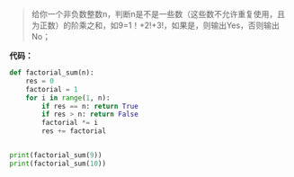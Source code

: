 > 给你一个非负数整数n，判断n是不是一些数（这些数不允许重复使用，且为正数）的阶乘之和，如9=1！+2!+3!，如果是，则输出Yes，否则输出No；



**代码：**

```python
def factorial_sum(n):
    res = 0
    factorial = 1
    for i in range(1, n):
        if res == n: return True
        if res > n: return False
        factorial *= i
        res += factorial


print(factorial_sum(9))
print(factorial_sum(10))
```



